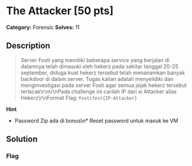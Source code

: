 # The Attacker [50 pts]

**Category:** Forensic
**Solves:** 11

## Description
>Server Fosti yang memiliki beberapa service yang berjalan di dalamnya telah dimasuki oleh hekerz pada sekitar tanggal 20-25 september, diduga kuat hekerz tersebut telah menanamkan banyak backdoor di dalam server. Tugas kalian adalah menyelidiki dan menginvestigasi pada server Fosti agar semua jejak hekerz tersebut terlacak\r\n\r\nPada challenge ini carilah IP dari si Attacker alias Hekerz\r\nFormat Flag: `Fostifest{IP-Attacker}`

**Hint**
* Password Zip ada di bonus\n* Reset password untuk masuk ke VM

## Solution

### Flag

